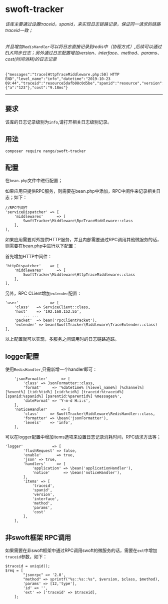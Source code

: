 # swoft-tracker

###### 该库主要通过设置traceid，spanid，来实现日志链路记录，保证同一请求的链路traceid一致；
###### 并且增加`RedisHandler`可以将日志直接记录到redis中（协程方式）,后续可以通过ELK同步日志；另外通过日志配置增加version、interface、method、params、cost(时间消耗)的日志记录
```
{"messages":"trace[HttpTraceMiddleware.php:50] HTTP END","level_name":"info","datetime":"2019-10-23 09:44","traceid":"resource5dafb08c0d5be","spanid":"resource","version":"","interface":"\/rpc\/getList","method":"GET","params":{"a":"123"},"cost":"9.18ms"}

```
---

## 要求
该库的日志记录级别为`info`,请打开相关日志级别记录。

## 用法

```
composer require nango/swoft-tracker
```
## 配置

在`bean.php`文件中进行配置；

如果应用只提供RPC服务，则需要在bean.php中添加，RPC中间件来记录相关日志；如下：


```
//RPC中间件
'serviceDispatcher' => [
    'middlewares'      => [
        SwoftTracker\Middleware\RpcTraceMiddleware::class
    ],
],
```

如果应用需要对外提供HTTP服务，并且内部需要通过RPC调用其他微服务的话，则需要在bean.php中进行以下配置：

首先增加HTTP中间件：

```
'httpDispatcher'    => [
    'middlewares'      => [
        SwoftTracker\Middleware\HttpTraceMiddleware::class
    ],
],
```

另外，RPC CLient增加`extender`配置：

```
'user'              => [
    'class'   => ServiceClient::class,
    'host'    => '192.168.152.55',
        ... ...
    'packet'  => bean('rpcClientPacket'),
    'extender' => bean(SwoftTracker\Middleware\TraceExtender::class)
],
```
以上配置就可以实现，多服务之间调用时的日志链路追踪。

## logger配置
使用`RedisHandler`,只需新增一个handler即可：

```
    'jsonFormatter'      => [
        'class' => JsonFormatter::class,
        'format'     => '%datetime% [%level_name%] [%channel%] [%event%] [tid:%tid%] [cid:%cid%] [traceid:%traceid%] [spanid:%spanid%] [parentid:%parentid%] %messages%',
        'dateFormat' => 'Y-m-d H:i:s',
    ],
    'noticeHandler'      => [
        'class'     => SwoftTracker\Middleware\RedisHandler::class,
        'formatter' => \bean('jsonFormatter'),
        'levels'    => 'info',
    ],
```

可以在logger配置中增加items选项来设置日志记录消耗时间，RPC请求方法等；


```
'logger'             => [
        'flushRequest' => false,
        'enable'       => true,
        'json' => true,
        'handlers'     => [
            'application' => \bean('applicationHandler'),
            'notice'      => \bean('noticeHandler'),
        ],
        'items' => [
            'traceid',
            'spanid',
            'version',
            'interface',
            'method',
            'params',
            'cost'
        ],
    ],
```

## 非swoft框架 RPC调用

如果需要在非swoft框架中通过RPC调用swoft的微服务的话，需要在`ext`中增加`traceid`参数，如下：

```
$traceid = uniqid();
$req = [
        "jsonrpc" => '2.0',
        "method" => sprintf("%s::%s::%s", $version, $class, $method),
        'params' => [12,'type'],
        'id' => '',
        'ext' => ['traceid' => $traceid],
    ];
```







